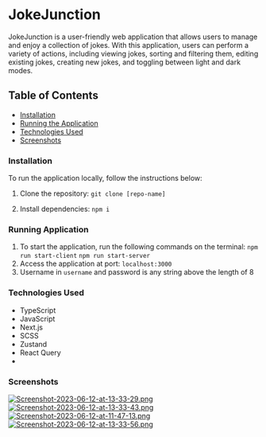 # JokeJunction
JokeJunction is a user-friendly web application that allows users to manage and enjoy a collection of jokes. 
With this application, users can perform a variety of actions, including viewing jokes, sorting and 
filtering them, editing existing jokes, creating new jokes, and toggling between light and dark modes. 
## Table of Contents
- [Installation](#installation)
- [Running the Application](#running-application)
- [Technologies Used](#technologies-used)
- [Screenshots](#screenshots)

### Installation
To run the application locally, follow the instructions below:
1. Clone the repository:
```git clone [repo-name]```

2. Install dependencies: ```npm i```

### Running Application
1. To start the application, run the following commands on the terminal: ```npm run start-client``` ```npm run start-server```
2. Access the application at port: ```localhost:3000```
3. Username in `username` and password is any string above the length of 8

### Technologies Used
- TypeScript
- JavaScript
- Next.js
- SCSS
- Zustand
- React Query
- 
### Screenshots
[![Screenshot-2023-06-12-at-13-33-29.png](https://i.postimg.cc/J7kc7bW8/Screenshot-2023-06-12-at-13-33-29.png)](https://postimg.cc/23CB2L69)
[![Screenshot-2023-06-12-at-13-33-43.png](https://i.postimg.cc/Gtvm5H84/Screenshot-2023-06-12-at-13-33-43.png)](https://postimg.cc/645K76hK)
[![Screenshot-2023-06-12-at-11-47-13.png](https://i.postimg.cc/hjzjVCKb/Screenshot-2023-06-12-at-11-47-13.png)](https://postimg.cc/LYS2p3Yn)
[![Screenshot-2023-06-12-at-13-33-56.png](https://i.postimg.cc/MK8TjbNV/Screenshot-2023-06-12-at-13-33-56.png)](https://postimg.cc/0rcxTm8y)
